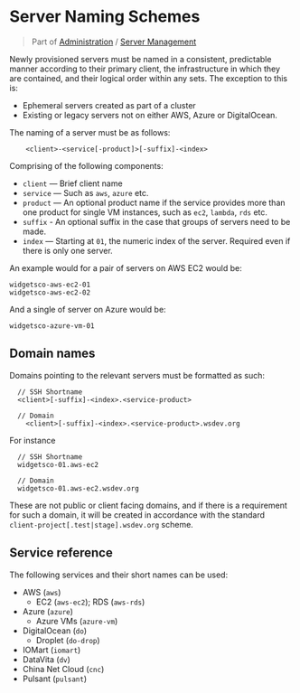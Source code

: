 # Server Naming Schemes
> Part of [Administration](/Admin/Index.md) / [Server Management](/Admin/ServerManagement/Index.md)

Newly provisioned servers must be named in a consistent, predictable manner according to their primary client, the infrastructure in which they are contained, and their logical order within any sets. The exception to this is:

 - Ephemeral servers created as part of a cluster
 - Existing or legacy servers not on either AWS, Azure or DigitalOcean.

The naming of a server must be as follows:

```
	<client>-<service[-product]>[-suffix]-<index>
```

Comprising of the following components:

 - `client` — Brief client name
 - `service` — Such as `aws`, `azure` etc.
 - `product` — An optional product name if the service provides more than one product for single VM instances, such as `ec2`, `lambda`, `rds` etc.
 - `suffix` - An optional suffix in the case that groups of servers need to be made.
 - `index` — Starting at `01`, the numeric index of the server. Required even if there is only one server.

An example would for a pair of servers on AWS EC2 would be:

```
widgetsco-aws-ec2-01
widgetsco-aws-ec2-02
```

And a single of server on Azure would be:

```
widgetsco-azure-vm-01
```

## Domain names
Domains pointing to the relevant servers must be formatted as such:

```
  // SSH Shortname
  <client>[-suffix]-<index>.<service-product>

  // Domain
	<client>[-suffix]-<index>.<service-product>.wsdev.org
```

For instance

```
  // SSH Shortname
  widgetsco-01.aws-ec2

  // Domain
  widgetsco-01.aws-ec2.wsdev.org
```

These are not public or client facing domains, and if there is a requirement for such a domain, it will be created in accordance with the standard `client-project[.test|stage].wsdev.org` scheme.

## Service reference

The following services and their short names can be used:

 - AWS (`aws`)
   - EC2 (`aws-ec2`); RDS (`aws-rds`)
 - Azure (`azure`)
   - Azure VMs (`azure-vm`)
 - DigitalOcean (`do`)
   - Droplet (`do-drop`)
 - IOMart (`iomart`)
 - DataVita (`dv`)
 - China Net Cloud (`cnc`)
 - Pulsant (`pulsant`)
